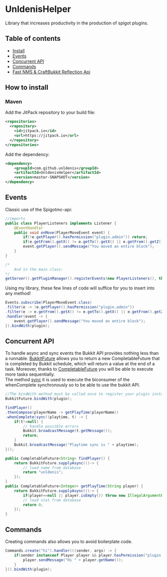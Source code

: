 # UnldenisHelper

Library that increases productivity in the production of spigot plugins.
## Table of contents
- <a href="#install">Install</a>
- <a href="#events">Events</a>
- <a href="#concurrent-api">Concurrent API</a>
- <a href="#commands">Commands</a>
- <a href="https://www.spigotmc.org/threads/fast-nms-craftbukkit-reflection-api.533803/#post-4300891">Fast NMS & CraftBukkit Reflection Api</a>
<a id="install"></a>
## How to install
### Maven
Add the JitPack repository to your build file:
<br>
```xml
<repositories>
  <repository>
    <id>jitpack.io</id>
    <url>https://jitpack.io</url>
  </repository>
</repositories>
```
Add the dependency:
<br>
```xml
<dependency>
    <groupId>com.github.unldenis</groupId>
    <artifactId>UnldenisHelper</artifactId>
    <version>master-SNAPSHOT</version>
</dependency>
```
<a id="events"></a>
## Events
Classic use of the Spigotmc-api: 
```java
//imports
public class PlayerListeners implements Listener {
    @EventHandler
    public void onMove(PlayerMoveEvent event) {
        if(!e.getPlayer().hasPermission("plugin.admin")) return;
        if(e.getFrom().getX() != e.getTo().getX() || e.getFrom().getZ() != e.getTo().getZ()) return;
        event.getPlayer().sendMessage("You moved an entire block");
    }
}

/*
    And in the main class:
*/
getServer().getPluginManager().registerEvents(new PlayerListeners(), this);
```
Using my library, these few lines of code will suffice for you to insert into any method!
```java
Events.subscribe(PlayerMoveEvent.class)
.filter(e -> !e.getPlayer().hasPermission("plugin.admin"))
.filter(e -> e.getFrom().getX() != e.getTo().getX() || e.getFrom().getZ() != e.getTo().getZ())
.handler(event -> {
    event.getPlayer().sendMessage("You moved an entire block");
}).bindWith(plugin);
```
<a id="concurrent-api"></a>
## Concurrent API
To handle async and sync events the Bukkit API provides nothing less than a runnable. <a href="https://github.com/unldenis/UnldenisHelper/blob/master/src/main/java/com/github/unldenis/helper/concurrent/BukkitFuture.java">BukkitFuture</a> allows you to return a new CompletableFuture that is completed by Bukkit schedule, which will return a value at the end of a task. Moreover, thanks to <a href="https://docs.oracle.com/javase/8/docs/api/java/util/concurrent/CompletableFuture.html">CompletableFuture</a> you will be able to execute more tasks sequentially.<br>
The method <a href="https://github.com/unldenis/UnldenisHelper/blob/01e1857f9009ac83fb6c28267ffee133920798b8/src/main/java/com/github/unldenis/helper/concurrent/BukkitFuture.java#L112">sync</a> it is used to execute the biconsumer of the whenComplete synchronously so to be able to use the bukkit API.
```java
//The bindWith method must be called once to register your plugin instance.
BukkitFuture.bindWith(plugin);

findPlayer()
.thenCompose(playerName -> getPlayTime(playerName))
.whenComplete(sync((playtime, t) -> {
    if(t!=null) {
        // handle possible errors
        Bukkit.broadcastMessage(t.getMessage());
        return;
    }
    Bukkit.broadcastMessage("Playtime sync is " + playtime);
}));
```
```java
public CompletableFuture<String> findPlayer() {
    return BukkitFuture.supplyAsync(()-> {
        // load name from database
        return "unldenis";
    });
}
public CompletableFuture<Integer> getPlayTime(String player) {
    return BukkitFuture.supplyAsync(()-> {
        if(player==null || player.isEmpty()) throw new IllegalArgumentException("Player is invalid");
        // load stat from database
        return 0;
    });
}
```
<a id="commands"></a>
## Commands
Creating commands also allows you to avoid boilerplate code.
```java
Commands.create("hi").handler(((sender, args) -> {
    if(sender instanceof Player player && player.hasPermission("plugin.admin")) {
        player.sendMessage("Hi " + player.getName());
    }
})).bindWith(plugin);
```
